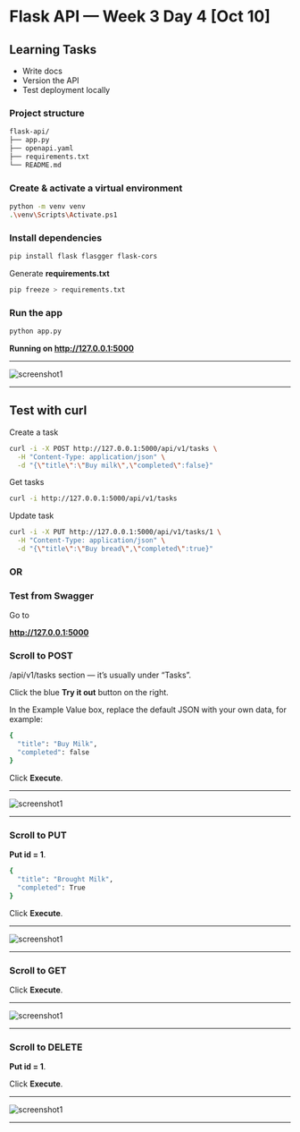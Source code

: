 # Flask API — Week 3 Day 4 [Oct 10]

## Learning Tasks

- Write docs
- Version the API
- Test deployment locally

### Project structure

```bash
flask-api/
├── app.py
├── openapi.yaml
├── requirements.txt
└── README.md
```

### Create & activate a virtual environment

```bash
python -m venv venv
.\venv\Scripts\Activate.ps1
```

### Install dependencies

```bash
pip install flask flasgger flask-cors
```

Generate **requirements.txt**

```bash
pip freeze > requirements.txt
```

### Run the app

```bash
python app.py
```

**Running on <http://127.0.0.1:5000>**

---

![screenshot1](./Image/img1.PNG)

---

## Test with curl

Create a task

```bash
curl -i -X POST http://127.0.0.1:5000/api/v1/tasks \
  -H "Content-Type: application/json" \
  -d "{\"title\":\"Buy milk\",\"completed\":false}"
```

Get tasks

```bash
curl -i http://127.0.0.1:5000/api/v1/tasks
```

Update task

```bash
curl -i -X PUT http://127.0.0.1:5000/api/v1/tasks/1 \
  -H "Content-Type: application/json" \
  -d "{\"title\":\"Buy bread\",\"completed\":true}"
```

### OR

### Test from Swagger

Go to

**<http://127.0.0.1:5000>**

### Scroll to POST

 /api/v1/tasks section — it’s usually under “Tasks”.

Click the blue **Try it out** button on the right.

In the Example Value box, replace the default JSON with your own data, for example:

```bash
{
  "title": "Buy Milk",
  "completed": false
}
```

Click **Execute**.

---

![screenshot1](./Image/img2.PNG)

---

### Scroll to PUT

**Put id = 1**.

```bash
{
  "title": "Brought Milk",
  "completed": True
}
```

Click **Execute**.

---

![screenshot1](./Image/img3.PNG)

---

### Scroll to GET

Click **Execute**.

---

![screenshot1](./Image/img4.PNG)

---

### Scroll to DELETE

**Put id = 1**.

Click **Execute**.

---

![screenshot1](./Image/img5.PNG)

---
